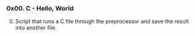 ### 0x00. C - Hello, World ###
0. Script that runs a C file through the preprocessor and save the result into another file.
